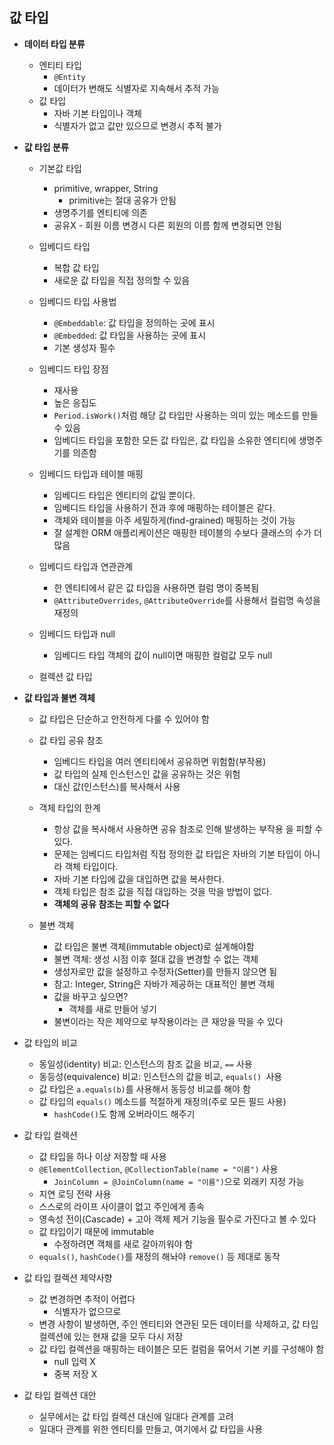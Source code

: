 ## 값 타입

- **데이터 타입 분류**

  - 엔티티 타입
    - `@Entity`
    - 데이터가 변해도 식별자로 지속해서 추적 가능
  - 값 타입
    - 자바 기본 타입이나 객체
    - 식별자가 없고 값만 있으므로 변경시 추적 불가

- **값 타입 분류**

  - 기본값 타입
    - primitive, wrapper, String
      - primitive는 절대 공유가 안됨
    - 생명주기를 엔티티에 의존
    - 공유X - 회원 이름 변경시 다른 회원의 이름 함께 변경되면 안됨

  

  - 임베디드 타입
    - 복합 값 타입
    - 새로운 값 타입을 직접 정의할 수 있음
  - 임베디드 타입 사용법
    - `@Embeddable`: 값 타입을 정의하는 곳에 표시
    - `@Embedded`: 값 타입을 사용하는 곳에 표시
    - 기본 생성자 필수
  - 임베디드 타입 장점
    - 재사용
    - 높은 응집도
    - `Period.isWork()`처럼 해당 값 타입만 사용하는 의미 있는 메소드를 만들 수 있음
    - 임베디드 타입을 포함한 모든 값 타입은, 값 타입을 소유한 엔티티에 생명주기를 의존함
  - 임베디드 타입과 테이블 매핑
    - 임베디드 타입은 엔티티의 값일 뿐이다.
    - 임베디드 타입을 사용하기 전과 후에 매핑하는 테이블은 같다.
    - 객체와 테이블을 아주 세밀하게(find-grained) 매핑하는 것이 가능
    - 잘 설계한 ORM 애플리케이션은 매핑한 테이블의 수보다 클래스의 수가 더 많음
  - 임베디드 타입과 연관관계
    - 한 엔티티에서 같은 값 타입을 사용하면  컬럼 명이 중복됨
    - `@AttributeOverrides`, `@AttributeOverride`를 사용해서 컬럼명 속성을 재정의
  - 임베디드 타입과 null
    - 임베디드 타입 객체의 값이 null이면 매핑한 컬럼값 모두 null

  - 컬렉션 값 타입



- **값 타입과 불변 객체**

  - 값 타입은 단순하고 안전하게 다룰 수 있어야 함
  - 값 타입 공유 참조
    - 임베디드 타입을 여러 엔티티에서 공유하면 위험함(부작용)
    - 값 타입의 실제 인스턴스인 값을 공유하는 것은 위험
    - 대신 값(인스턴스)를 복사해서 사용
  - 객체 타입의 한계
    - 항상 값을 복사해서 사용하면 공유 참조로 인해 발생하는 부작용 을 피할 수 있다.
    - 문제는 임베디드 타입처럼 직접 정의한 값 타입은 자바의 기본 타입이 아니라 객체 타입이다.
    - 자바 기본 타입에 값을 대입하면 값을 복사한다.
    - 객체 타입은 참조 값을 직접 대입하는 것을 막을 방법이 없다.
    - **객체의 공유 참조는 피할 수 없다**

  - 불변 객체
    - 값 타입은 불변 객체(immutable object)로 설계해야함
    - 불변 객체: 생성 시점 이후 절대 값을 변경할 수 없는 객체
    - 생성자로만 값을 설정하고 수정자(Setter)를 만들지 않으면 됨
    - 참고: Integer, String은 자바가 제공하는 대표적인 불변 객체
    - 값을 바꾸고 싶으면?
      - 객체를 새로 만들어 넣기
    - 불변이라는 작은 제약으로 부작용이라는 큰 재앙을 막을 수 있다



- 값 타입의 비교
  - 동일성(identity) 비교: 인스턴스의 참조 값을 비교, `==` 사용
  - 동등성(equivalence) 비교: 인스턴스의 값을 비교, `equals() `사용
  - 값 타입은 `a.equals(b)`를 사용해서 동등성 비교를 해야 함
  - 값 타입의 `equals()` 메소드를 적절하게 재정의(주로 모든 필드 사용)
    - `hashCode()`도 함께 오버라이드 해주기



- 값 타입 컬렉션
  - 값 타입을 하나 이상 저장할 때 사용
  - `@ElementCollection`, `@CollectionTable(name = "이름")` 사용
    - `JoinColumn = @JoinColumn(name = "이름")`으로 외래키 지정 가능
  - 지연 로딩 전략 사용
  - 스스로의 라이프 사이클이 없고 주인에게 종속
  - 영속성 전이(Cascade) + 고아 객체 제거 기능을 필수로 가진다고 볼 수 있다
  - 값 타입이기 때문에 immutable
    - 수정하려면 객체를 새로 갈아끼워야 함
  - `equals()`, `hashCode()`를 재정의 해놔야 `remove()` 등 제대로 동작
- 값 타입 컬렉션 제약사향
  - 값 변경하면 추적이 어렵다
    - 식별자가 없으므로
  - 변경 사항이 발생하면, 주인 엔티티와 연관된 모든 데이터를 삭제하고, 값 타입 컬렉션에 있는 현재 값을 모두 다시 저장
  - 값 타입 컬렉션을 매핑하는 테이블은 모든 컬럼을 묶어서 기본 키를 구성해야 함
    - null 입력 X
    - 중복 저장 X

- 값 타입 컬렉션 대안
  - 실무에서는 값 타입 컬렉션 대신에 일대다 관계를 고려
  - 일대다 관계를 위한 엔티티를 만들고, 여기에서 값 타입을 사용